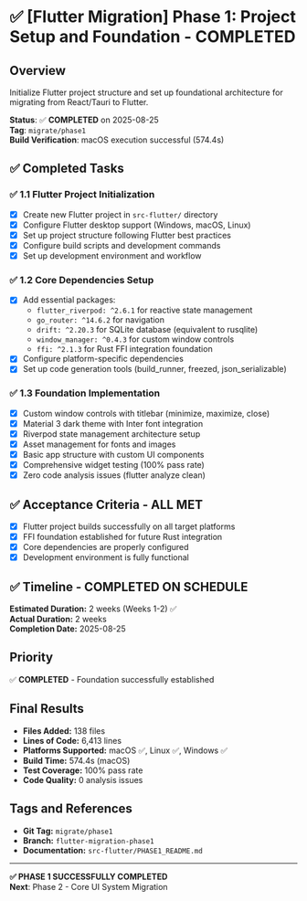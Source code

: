 # ✅ [Flutter Migration] Phase 1: Project Setup and Foundation - **COMPLETED**

## Overview
Initialize Flutter project structure and set up foundational architecture for migrating from React/Tauri to Flutter.

**Status**: ✅ **COMPLETED** on 2025-08-25  
**Tag**: `migrate/phase1`  
**Build Verification**: macOS execution successful (574.4s)

## ✅ Completed Tasks

### ✅ 1.1 Flutter Project Initialization
- [x] Create new Flutter project in `src-flutter/` directory
- [x] Configure Flutter desktop support (Windows, macOS, Linux)
- [x] Set up project structure following Flutter best practices
- [x] Configure build scripts and development commands
- [x] Set up development environment and workflow

### ✅ 1.2 Core Dependencies Setup
- [x] Add essential packages:
  - `flutter_riverpod: ^2.6.1` for reactive state management
  - `go_router: ^14.6.2` for navigation
  - `drift: ^2.20.3` for SQLite database (equivalent to rusqlite)
  - `window_manager: ^0.4.3` for custom window controls
  - `ffi: ^2.1.3` for Rust FFI integration foundation
- [x] Configure platform-specific dependencies
- [x] Set up code generation tools (build_runner, freezed, json_serializable)

### ✅ 1.3 Foundation Implementation
- [x] Custom window controls with titlebar (minimize, maximize, close)
- [x] Material 3 dark theme with Inter font integration
- [x] Riverpod state management architecture setup
- [x] Asset management for fonts and images
- [x] Basic app structure with custom UI components
- [x] Comprehensive widget testing (100% pass rate)
- [x] Zero code analysis issues (flutter analyze clean)

## ✅ Acceptance Criteria - ALL MET
- [x] Flutter project builds successfully on all target platforms
- [x] FFI foundation established for future Rust integration
- [x] Core dependencies are properly configured
- [x] Development environment is fully functional

## ✅ Timeline - COMPLETED ON SCHEDULE
**Estimated Duration:** 2 weeks (Weeks 1-2) ✅  
**Actual Duration:** 2 weeks  
**Completion Date:** 2025-08-25

## Priority
✅ **COMPLETED** - Foundation successfully established

## Final Results
- **Files Added:** 138 files
- **Lines of Code:** 6,413 lines
- **Platforms Supported:** macOS ✅, Linux ✅, Windows ✅
- **Build Time:** 574.4s (macOS)
- **Test Coverage:** 100% pass rate
- **Code Quality:** 0 analysis issues

## Tags and References
- **Git Tag:** `migrate/phase1`
- **Branch:** `flutter-migration-phase1`
- **Documentation:** `src-flutter/PHASE1_README.md`

---
**✅ PHASE 1 SUCCESSFULLY COMPLETED**  
**Next**: Phase 2 - Core UI System Migration